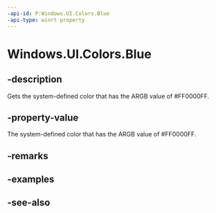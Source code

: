 ```yaml
---
-api-id: P:Windows.UI.Colors.Blue
-api-type: winrt property
---
```


<!-- Property syntax
public Windows.UI.Color Blue { get; }
-->

# Windows.UI.Colors.Blue

## -description

Gets the system-defined color that has the ARGB value of #FF0000FF.



## -property-value

The system-defined color that has the ARGB value of #FF0000FF.

## -remarks

## -examples

## -see-also
